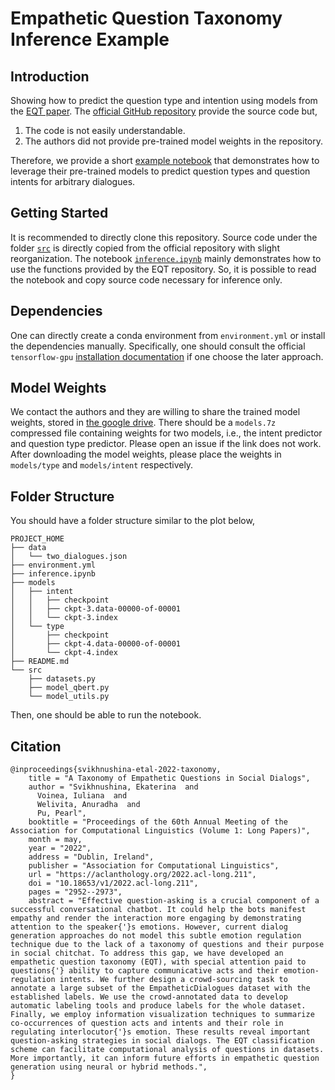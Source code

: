 # __Empathetic Question Taxonomy Inference Example__

## __Introduction__
Showing how to predict the question type and intention using models from the [EQT paper](https://aclanthology.org/2022.acl-long.211/). The [official GitHub repository](https://github.com/Sea94/EQT) provide the source code but,

1. The code is not easily understandable.
2. The authors did not provide pre-trained model weights in the repository.

Therefore, we provide a short [example notebook](inference.ipynb) that demonstrates how to leverage their pre-trained models to predict question types and question intents for arbitrary dialogues.

## __Getting Started__
It is recommended to directly clone this repository. Source code under the folder [`src`](src) is directly copied from the official repository with slight reorganization. The notebook [`inference.ipynb`](inference.ipynb) mainly demonstrates how to use the functions provided by the EQT repository. So, it is possible to read the notebook and copy source code necessary for inference only.

## __Dependencies__
One can directly create a conda environment from `environment.yml` or install the dependencies manually. Specifically, one should consult the official `tensorflow-gpu` [installation documentation](https://www.tensorflow.org/install) if one choose the later approach.

## __Model Weights__
We contact the authors and they are willing to share the trained model weights, stored in [the google drive](https://drive.google.com/drive/folders/1H0bAh-NDPZKDBN6U1JV3o896G1Eo4ldr?usp=drive_link). There should be a `models.7z` compressed file containing weights for two models, i.e., the intent predictor and question type predictor. Please open an issue if the link does not work. After downloading the model weights, please place the weights in `models/type` and `models/intent` respectively.

## __Folder Structure__
You should have a folder structure similar to the plot below,
```
PROJECT_HOME
├── data
│   └── two_dialogues.json
├── environment.yml
├── inference.ipynb
├── models
│   ├── intent
│   │   ├── checkpoint
│   │   ├── ckpt-3.data-00000-of-00001
│   │   └── ckpt-3.index
│   └── type
│       ├── checkpoint
│       ├── ckpt-4.data-00000-of-00001
│       └── ckpt-4.index
├── README.md
└── src
    ├── datasets.py
    ├── model_qbert.py
    └── model_utils.py
```
Then, one should be able to run the notebook.

## __Citation__
```
@inproceedings{svikhnushina-etal-2022-taxonomy,
    title = "A Taxonomy of Empathetic Questions in Social Dialogs",
    author = "Svikhnushina, Ekaterina  and
      Voinea, Iuliana  and
      Welivita, Anuradha  and
      Pu, Pearl",
    booktitle = "Proceedings of the 60th Annual Meeting of the Association for Computational Linguistics (Volume 1: Long Papers)",
    month = may,
    year = "2022",
    address = "Dublin, Ireland",
    publisher = "Association for Computational Linguistics",
    url = "https://aclanthology.org/2022.acl-long.211",
    doi = "10.18653/v1/2022.acl-long.211",
    pages = "2952--2973",
    abstract = "Effective question-asking is a crucial component of a successful conversational chatbot. It could help the bots manifest empathy and render the interaction more engaging by demonstrating attention to the speaker{'}s emotions. However, current dialog generation approaches do not model this subtle emotion regulation technique due to the lack of a taxonomy of questions and their purpose in social chitchat. To address this gap, we have developed an empathetic question taxonomy (EQT), with special attention paid to questions{'} ability to capture communicative acts and their emotion-regulation intents. We further design a crowd-sourcing task to annotate a large subset of the EmpatheticDialogues dataset with the established labels. We use the crowd-annotated data to develop automatic labeling tools and produce labels for the whole dataset. Finally, we employ information visualization techniques to summarize co-occurrences of question acts and intents and their role in regulating interlocutor{'}s emotion. These results reveal important question-asking strategies in social dialogs. The EQT classification scheme can facilitate computational analysis of questions in datasets. More importantly, it can inform future efforts in empathetic question generation using neural or hybrid methods.",
}
```

